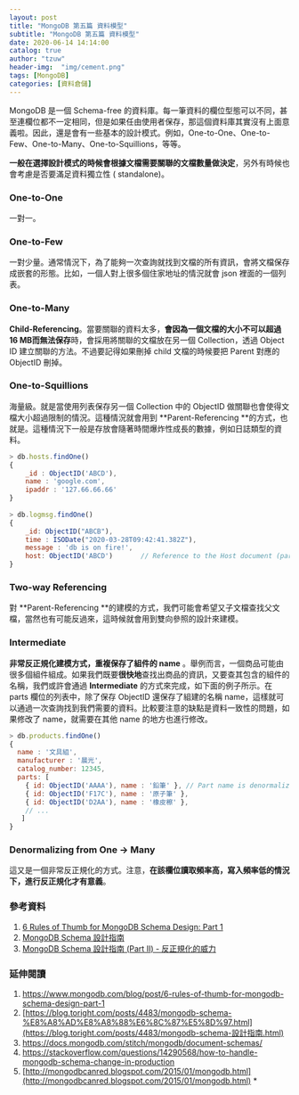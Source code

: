 ```yaml
---
layout: post
title: "MongoDB 第五篇 資料模型"
subtitle: "MongoDB 第五篇 資料模型"
date: 2020-06-14 14:14:00
catalog: true
author: "tzuw"
header-img:  "img/cement.png"
tags: [MongoDB] 
categories: [資料倉儲]
---
```


MongoDB 是一個 Schema-free 的資料庫。每一筆資料的欄位型態可以不同，甚至連欄位都不一定相同，但是如果任由使用者保存，那這個資料庫其實沒有上面意義啦。因此，還是會有一些基本的設計模式。例如，One-to-One、One-to-Few、One-to-Many、One-to-Squillions，等等。

**一般在選擇設計模式的時候會根據文檔需要關聯的文檔數量做決定**，另外有時候也會考慮是否要滿足資料獨立性 ( standalone)。

### One-to-One

一對一。

### One-to-Few

一對少量。通常情況下，為了能夠一次查詢就找到文檔的所有資訊，會將文檔保存成嵌套的形態。比如，一個人對上很多個住家地址的情況就會 json 裡面的一個列表。



### One-to-Many

**Child-Referencing**。當要關聯的資料太多，**會因為一個文檔的大小不可以超過 16 MB而無法保存**時，會採用將關聯的文檔放在另一個 Collection，透過 Object ID 建立關聯的方法。不過要記得如果刪掉 child 文檔的時候要把 Parent 對應的 ObjectID 刪掉。



### One-to-Squillions

海量級。就是當使用列表保存另一個 Collection 中的 ObjectID 做關聯也會使得文檔大小超過限制的情況。這種情況就會用到 **Parent-Referencing **的方式，也就是。這種情況下一般是存放會隨著時間爆炸性成長的數據，例如日誌類型的資料。

```javascript
> db.hosts.findOne()
{
    _id : ObjectID('ABCD'),
    name : 'google.com',
    ipaddr : '127.66.66.66'
}
 
> db.logmsg.findOne()
{
    _id: ObjectID("ABCB"),    
    time : ISODate("2020-03-28T09:42:41.382Z"),
    message : 'db is on fire!',
    host: ObjectID('ABCD')       // Reference to the Host document (parent)
}
```



### Two-way Referencing

對 **Parent-Referencing **的建模的方式，我們可能會希望又子文檔查找父文檔，當然也有可能反過來，這時候就會用到雙向參照的設計來建模。



### Intermediate

**非常反正規化建模方式，重複保存了組件的 name** 。舉例而言，一個商品可能由很多個組件組成。如果我們既要**很快地**查找出商品的資訊，又要查其包含的組件的名稱，我們或許會通過 **Intermediate** 的方式來完成，如下面的例子所示。在 parts 欄位的列表中，除了保存 ObjectID 還保存了組建的名稱 name，這樣就可以通過一次查詢找到我們需要的資料。比較要注意的缺點是資料一致性的問題，如果修改了 name，就需要在其他 name 的地方也進行修改。

``` javascript
> db.products.findOne()
{
  name : '文具組',
  manufacturer : '晨光',
  catalog_number: 12345, 
  parts: [
    { id: ObjectID('AAAA'), name : '鉛筆' }, // Part name is denormalized
    { id: ObjectID('F17C'), name : '原子筆' },
    { id: ObjectID('D2AA'), name : '橡皮檫' },
    // ...
   ]
}
```



### Denormalizing from One -> Many

這又是一個非常反正規化的方式。注意，**在該欄位讀取頻率高，寫入頻率低的情況下，進行反正規化才有意義**。



### 參考資料

1.  [6 Rules of Thumb for MongoDB Schema Design: Part 1](https://www.mongodb.com/blog/post/6-rules-of-thumb-for-mongodb-schema-design-part-1)
2.  [MongoDB Schema 設計指南](https://blog.toright.com/posts/4483/mongodb-schema-%E8%A8%AD%E8%A8%88%E6%8C%87%E5%8D%97.html)
3.  [MongoDB Schema 設計指南 (Part II) - 反正規化的威力](https://blog.toright.com/posts/4537/mongodb-schema-%E8%A8%AD%E8%A8%88%E6%8C%87%E5%8D%97-part-ii-%E5%8F%8D%E6%AD%A3%E8%A6%8F%E5%8C%96%E7%9A%84%E5%A8%81%E5%8A%9B.html)



### 延伸閱讀

1.  https://www.mongodb.com/blog/post/6-rules-of-thumb-for-mongodb-schema-design-part-1
2.  [https://blog.toright.com/posts/4483/mongodb-schema-%E8%A8%AD%E8%A8%88%E6%8C%87%E5%8D%97.html](https://blog.toright.com/posts/4483/mongodb-schema-設計指南.html)
3.  https://docs.mongodb.com/stitch/mongodb/document-schemas/
4.  https://stackoverflow.com/questions/14290568/how-to-handle-mongodb-schema-change-in-production
5.  [http://mongodbcanred.blogspot.com/2015/01/mongodb.html](http://mongodbcanred.blogspot.com/2015/01/mongodb.html)  *

